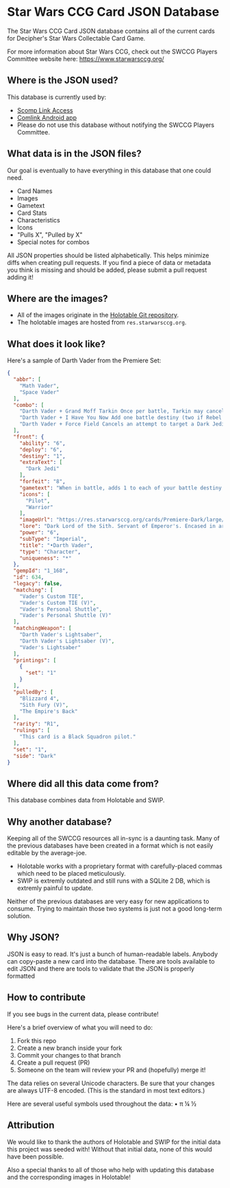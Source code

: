 Star Wars CCG Card JSON Database
================================

The Star Wars CCG Card JSON database contains all of the current cards for Decipher's Star Wars Collectable Card Game.

For more information about Star Wars CCG, check out the SWCCG Players Committee website here: https://www.starwarsccg.org/

## Where is the JSON used?
This database is currently used by:
* [Scomp Link Access](https://scomp.starwarsccg.org/)
* [Comlink Android app](https://play.google.com/store/apps/details?id=com.hatfat.swccg)
* Please do not use this database without notifying the SWCCG Players Committee.

## What data is in the JSON files?
Our goal is eventually to have everything in this database that one could need.
- Card Names
- Images
- Gametext
- Card Stats
- Characteristics
- Icons
- "Pulls X", "Pulled by X"
- Special notes for combos

All JSON properties should be listed alphabetically.  This helps minimize diffs when creating pull requests.  If you find a piece of data or metadata you think is missing and should be added, please submit a pull request adding it! 

## Where are the images?
* All of the images originate in the [Holotable Git repository](https://github.com/swccgpc/holotable).
* The holotable images are hosted from `res.starwarsccg.org`.

## What does it look like?
Here's a sample of Darth Vader from the Premiere Set:
```json
{
  "abbr": [
    "Math Vader",
    "Space Vader"
  ],
  "combo": [
    "Darth Vader + Grand Moff Tarkin Once per battle, Tarkin may cancel one opponent's destiny just drawn.",
    "Darth Vader + I Have You Now Add one battle destiny (two if Rebel is Luke) if a Dark Jedi and a Rebel with ability > 2 are involved in the same battle.",
    "Darth Vader + Force Field Cancels an attempt to target a Dark Jedi with a character weapon."
  ],
  "front": {
    "ability": "6",
    "deploy": "6",
    "destiny": "1",
    "extraText": [
      "Dark Jedi"
    ],
    "forfeit": "8",
    "gametext": "When in battle, adds 1 to each of your battle destiny draws. Adds 3 to power of anything he pilots (or 4 to power and 3 to maneuver if Vader's Custom TIE). Immune to attrition < 5.",
    "icons": [
      "Pilot",
      "Warrior"
    ],
    "imageUrl": "https://res.starwarsccg.org/cards/Premiere-Dark/large/darthvader.gif",
    "lore": "Dark Lord of the Sith. Servant of Emperor's. Encased in armor with cybernetic life support. Student of Obi-Wan Kenobi. Was the best starpilot in the galaxy. Cunning warrior.",
    "power": "6",
    "subType": "Imperial",
    "title": "•Darth Vader",
    "type": "Character",
    "uniqueness": "*"
  },
  "gempId": "1_168",
  "id": 634,
  "legacy": false,
  "matching": [
    "Vader's Custom TIE",
    "Vader's Custom TIE (V)",
    "Vader's Personal Shuttle",
    "Vader's Personal Shuttle (V)"
  ],
  "matchingWeapon": [
    "Darth Vader's Lightsaber",
    "Darth Vader's Lightsaber (V)",
    "Vader's Lightsaber"
  ],
  "printings": [
    {
      "set": "1"
    }
  ],
  "pulledBy": [
    "Blizzard 4",
    "Sith Fury (V)",
    "The Empire's Back"
  ],
  "rarity": "R1",
  "rulings": [
    "This card is a Black Squadron pilot."
  ],
  "set": "1",
  "side": "Dark"
}
```

## Where did all this data come from?
This database combines data from Holotable and SWIP.

## Why another database?
Keeping all of the SWCCG resources all in-sync is a daunting task. Many of the previous databases have been created in a format which is not easily editable by the average-joe.  
- Holotable works with a proprietary format with carefully-placed commas which need to be placed meticulously.  
- SWIP is extremly outdated and still runs with a SQLite 2 DB, which is extremly painful to update.

Neither of the previous databases are very easy for new applications to consume. Trying to maintain those two systems is just not a good long-term solution. 

## Why JSON?
JSON is easy to read.  It's just a bunch of human-readable labels. Anybody can copy-paste a new card into the database. There are tools available to edit JSON and there are tools to validate that the JSON is properly formatted

## How to contribute
If you see bugs in the current data, please contribute!

Here's a brief overview of what you will need to do:
1. Fork this repo
2. Create a new branch inside your fork
3. Commit your changes to that branch
4. Create a pull request (PR)
5. Someone on the team will review your PR and (hopefully) merge it!

The data relies on several Unicode characters. Be sure that your changes are always UTF-8 encoded. (This is the standard in most text editors.)

Here are several useful symbols used throughout the data: • π ¼ ½

## Attribution
We would like to thank the authors of Holotable and SWIP for the initial data this project was seeded with! Without that initial data, none of this would have been possible.

Also a special thanks to all of those who help with updating this database and the corresponding images in Holotable!
